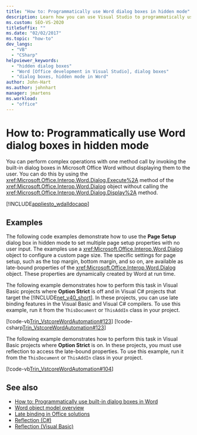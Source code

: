 ```yaml
---
title: "How to: Programmatically use Word dialog boxes in hidden mode"
description: Learn how you can use Visual Studio to programmatically use Microsoft Word dialog boxes in hidden mode.
ms.custom: SEO-VS-2020
titleSuffix: ""
ms.date: "02/02/2017"
ms.topic: "how-to"
dev_langs:
  - "VB"
  - "CSharp"
helpviewer_keywords:
  - "hidden dialog boxes"
  - "Word [Office development in Visual Studio], dialog boxes"
  - "dialog boxes, hidden mode in Word"
author: John-Hart
ms.author: johnhart
manager: jmartens
ms.workload:
  - "office"
---
```

# How to: Programmatically use Word dialog boxes in hidden mode
  You can perform complex operations with one method call by invoking the built-in dialog boxes in Microsoft Office Word without displaying them to the user. You can do this by using the <xref:Microsoft.Office.Interop.Word.Dialog.Execute%2A> method of the <xref:Microsoft.Office.Interop.Word.Dialog> object without calling the <xref:Microsoft.Office.Interop.Word.Dialog.Display%2A> method.

 [!INCLUDE[appliesto_wdalldocapp](../vsto/includes/appliesto-wdalldocapp-md.md)]

## Examples
 The following code examples demonstrate how to use the **Page Setup** dialog box in hidden mode to set multiple page setup properties with no user input. The examples use a <xref:Microsoft.Office.Interop.Word.Dialog> object to configure a custom page size. The specific settings for page setup, such as the top margin, bottom margin, and so on, are available as late-bound properties of the <xref:Microsoft.Office.Interop.Word.Dialog> object. These properties are dynamically created by Word at run time.

 The following example demonstrates how to perform this task in Visual Basic projects where **Option Strict** is off and in Visual C# projects that target the [!INCLUDE[net_v40_short](../sharepoint/includes/net-v40-short-md.md)]. In these projects, you can use late binding features in the Visual Basic and Visual C# compilers. To use this example, run it from the `ThisDocument` or `ThisAddIn` class in your project.

 [!code-vb[Trin_VstcoreWordAutomation#123](../vsto/codesnippet/VisualBasic/Trin_VstcoreWordAutomationVB/ThisDocument.vb#123)]
 [!code-csharp[Trin_VstcoreWordAutomation#123](../vsto/codesnippet/CSharp/Trin_VstcoreWordAutomationCS/ThisDocument.cs#123)]

 The following example demonstrates how to perform this task in Visual Basic projects where **Option Strict** is on. In these projects, you must use reflection to access the late-bound properties. To use this example, run it from the `ThisDocument` or `ThisAddIn` class in your project.

 [!code-vb[Trin_VstcoreWordAutomation#104](../vsto/codesnippet/VisualBasic/Trin_VstcoreWordAutomationVB/ThisDocument.vb#104)]

## See also
- [How to: Programmatically use built-in dialog boxes in Word](../vsto/how-to-programmatically-use-built-in-dialog-boxes-in-word.md)
- [Word object model overview](../vsto/word-object-model-overview.md)
- [Late binding in Office solutions](../vsto/late-binding-in-office-solutions.md)
- [Reflection (C#)](/dotnet/csharp/programming-guide/concepts/reflection)
- [Reflection (Visual Basic)](/dotnet/visual-basic/programming-guide/concepts/reflection)
